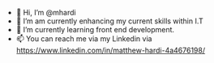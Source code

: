 - 👋 Hi, I’m @mhardi 
- 👀 I’m am currently enhancing my current skills within I.T
- 🌱 I’m currently learning front end development.
- 📫 You can reach me via my Linkedin via https://www.linkedin.com/in/matthew-hardi-4a4676198/
<!---
mhardi/mhardi is a ✨ special ✨ repository because its `README.md` (this file) appears on your GitHub profile.
You can click the Preview link to take a look at your changes.
--->
